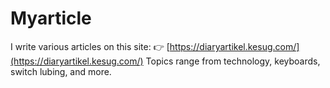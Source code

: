 # Myarticle
I write various articles on this site:
👉 [https://diaryartikel.kesug.com/](https://diaryartikel.kesug.com/)
Topics range from technology, keyboards, switch lubing, and more.
